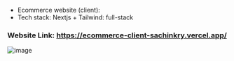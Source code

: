 - Ecommerce website (client):
- Tech stack: Nextjs + Tailwind: full-stack

### Website Link: https://ecommerce-client-sachinkry.vercel.app/


![image](https://github.com/Sachinkry/Ecommerce-client/assets/97998435/6d0de629-076a-41d5-9158-f4ae581f64c2)

